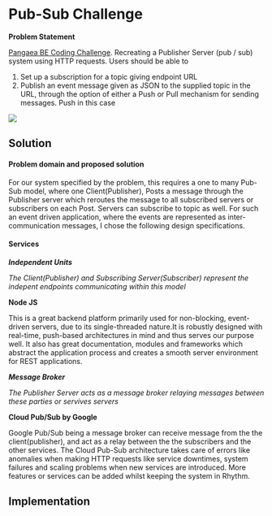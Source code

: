 # Pub-Sub Challenge

**Problem Statement**

[Pangaea BE Coding Challenge](https://pangaea-interviews.now.sh/be). Recreating a Publisher Server (pub / sub) system using HTTP requests. Users should be able to 
1. Set up a subscription for a topic giving endpoint URL 
2. Publish an event message given as JSON to the supplied topic in the URL, through the option of either a Push or Pull mechanism for sending messages. Push in this case

<img src="https://pangaea-interviews.now.sh/_next/static/images/pubsub-diagram-15a833df7c2a0fd11cade0630fe8e8ba.png">

## Solution

#### Problem domain and proposed solution

For our system specified by the problem, this requires a one to many Pub-Sub model, where one Client(Publisher), Posts a message through the Publisher server which reroutes the message to all subscribed servers or subscribers on each Post. Servers can subscribe to topic as well. For such an event driven application, where the events are represented as inter-communication messages, I chose the following design specifications. 

  #### Services
  
  _**Independent Units**_
  
  _The Client(Publisher) and Subscribing Server(Subscriber) represent the indepent endpoints communicating within this model_
  
  **Node JS**
  
  This is a great backend platform primarily used for non-blocking, event-driven servers, due to its single-threaded nature.It is robustly designed with real-time, push-based architectures in mind and thus serves our purpose well. It also has great documentation, modules and frameworks which abstract the application process and creates a smooth server environment for REST applications. 
  
  _**Message Broker**_
  
  _The Publisher Server acts as a message broker relaying messages between these parties or servives servers_
  
  **Cloud Pub/Sub by Google**
  
  Google Pub/Sub being a message broker can receive message from the the client(publisher), and act as a relay between the the subscribers and the other services. The Cloud Pub-Sub architecture takes care of errors like anomalies when making HTTP requests like service downtimes, system failures and scaling problems when new services are introduced. More features or services can be added whilst keeping the system in Rhythm. 
  
 ## Implementation
 
 


